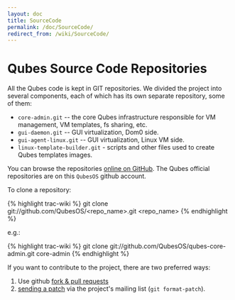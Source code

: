 ```yaml
---
layout: doc
title: SourceCode
permalink: /doc/SourceCode/
redirect_from: /wiki/SourceCode/
---
```


Qubes Source Code Repositories
==============================

All the Qubes code is kept in GIT repositories. We divided the project into several components, each of which has its own separate repository, some of them:

-   `core-admin.git` -- the core Qubes infrastructure responsible for VM management, VM templates, fs sharing, etc.
-   `gui-daemon.git` -- GUI virtualization, Dom0 side.
-   `gui-agent-linux.git` -- GUI virtualization, Linux VM side.
-   `linux-template-builder.git` - scripts and other files used to create Qubes templates images.

You can browse the repositories [online on
GitHub](https://github.com/QubesOS/). The Qubes official repositories are on
this `QubesOS` github account.

To clone a repository:

{% highlight trac-wiki %}
git clone git://github.com/QubesOS/<repo_name>.git <repo_name>
{% endhighlight %}

e.g.:

{% highlight trac-wiki %}
git clone git://github.com/QubesOS/qubes-core-admin.git core-admin
{% endhighlight %}

If you want to contribute to the project, there are two preferred ways:

1. Use github [fork & pull requests](https://guides.github.com/activities/forking/)
2. [sending a patch](/doc/DevelFaq/#q-how-do-i-submit-a-patch) via the project's mailing list (`git format-patch`).
